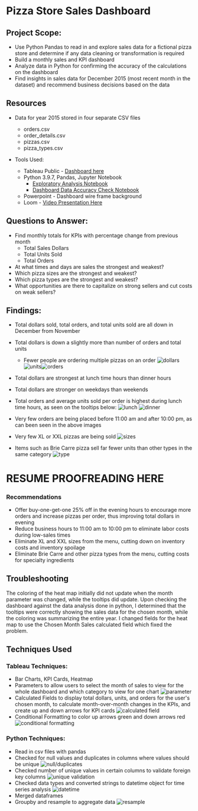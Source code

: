 # Pizza Store Sales Dashboard

## Project Scope:
- Use Python Pandas to read in and explore sales data for a fictional pizza store and determine if any data cleaning or transformation is required
- Build a monthly sales and KPI dashboard
- Analyze data in Python for confirming the accuracy of the calculations on the dashboard
- Find insights in sales data for December 2015 (most recent month in the dataset) and recommend business decisions based on the data


## Resources
- Data for year 2015 stored in four separate CSV files
    - orders.csv
    - order_details.csv
    - pizzas.csv
    - pizza_types.csv

- Tools Used:
    - Tableau Public - [Dashboard here](https://public.tableau.com/app/profile/michael.hertel/viz/PizzaStoreDashboard/Dashboard2)
    - Python 3.9.7, Pandas, Jupyter Notebook 
        - [Exploratory Analysis Notebook](https://github.com/mhertel278/pizza_store/blob/main/Pizza%20Sales%20EDA.ipynb)
        - [Dashboard Data Accuracy Check Notebook](https://github.com/mhertel278/pizza_store/blob/main/Pizza%20Dashboard%20Data%20Accuracy%20Check.ipynb)
    - Powerpoint - Dashboard wire frame background
    - Loom - [Video Presentation Here](https://www.loom.com/share/cc8151b13dad4a0face5a70e9eb53994?sid=69db21ad-1b75-4eda-90b9-d96af386baa8)
## Questions to Answer:
- Find monthly totals for KPIs with percentage change from previous month
    - Total Sales Dollars
    - Total Units Sold
    - Total Orders
- At what times and days are sales the strongest and weakest?
- Which pizza sizes are the strongest and weakest?
- Which pizza types are the strongest and weakest?
- What opportunities are there to capitalize on strong sellers and cut costs on weak sellers?

## Findings:
- Total dollars sold, total orders, and total units sold are all down in December from November
- Total dollars is down a slightly more than number of orders and total units
    - Fewer people are ordering multiple pizzas on an order
![dollars](/images/dollars_card.png) ![units](/images/units_card.png)![orders](/images/orders_card.png)
- Total dollars are strongest at lunch time hours than dinner hours
- Total dollars are stronger on weekdays than weekends
- Total orders and average units sold per order is highest during lunch time hours, as seen on the tooltips below:
![lunch](/images/heat_map_lunch.png) ![dinner](/images/heat_map_dinner.png)
  
- Very few orders are being placed before 11:00 am and after 10:00 pm, as can been seen in the above images

- Very few XL or XXL pizzas are being sold
![sizes](/images/sizes.png)

- Items such as Brie Carre pizza sell far fewer units than other types in the same category
![type](/images/pizza_type.png)
# RESUME PROOFREADING HERE
### Recommendations
- Offer buy-one-get-one 25% off in the evening hours to encourage more orders and increase pizzas per order, thus improving total dollars in evening
- Reduce business hours to 11:00 am to 10:00 pm to eliminate labor costs during low-sales times
- Eliminate  XL and XXL sizes from the menu, cutting down on inventory costs and inventory spoilage
- Eliminate Brie Carre and other pizza types from the menu, cutting costs for specialty ingredients

## Troubleshooting
The coloring of the heat map initially did not update when the month parameter was changed, while the tooltips did update. Upon checking the dashboard against the data analysis done in python, I determined that the tooltips were correctly showing the sales data for the chosen month, while the coloring was summarizing the entire year. I changed fields for the heat map to use the Chosen Month Sales calculated field which fixed the problem.

## Techniques Used
### Tableau Techniques:
- Bar Charts, KPI Cards, Heatmap
- Parameters to allow users to select the month of sales to view for the whole dashboard and which category to view for one chart
![parameter](/images/parameter.png)
- Calculated Fields to display total dollars, units, and orders for the user's chosen month, to calculate month-over-month changes in the KPIs, and create up and down arrows for KPI cards
![calculated field](/images/sales_calc_field.png)
- Conditional Formatting to color up arrows green and down arrows red
![conditional formatting](/images/conditional_formatting.png)
### Python Techniques:
- Read in csv files with pandas
- Checked for null values and duplicates in columns where values should be unique
![null/duplicates](/images/nulls_duplicates_check.png)
- Checked number of unique values in certain columns to validate foreign key columns
![unique validation](/images/unique_validation.png)
- Checked data types and converted strings to datetime object for time series analysis
![datetime](/images/datetime.png)
- Merged dataframes
- Groupby and resample to aggregate data
![resample](/images/resample.png)



    

    
    
